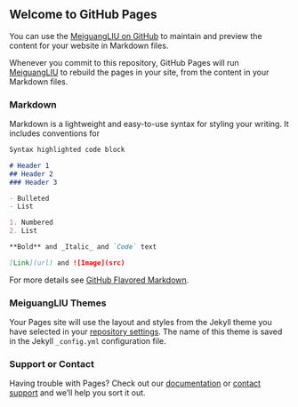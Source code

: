 ## Welcome to GitHub Pages

You can use the [MeiguangLIU on GitHub](https://github.com/Mia-LMG/Mia-LMG.github.io/edit/main/index.md) to maintain and preview the content for your website in Markdown files.

Whenever you commit to this repository, GitHub Pages will run [MeiguangLIU](https://MeiguangLIU.com/) to rebuild the pages in your site, from the content in your Markdown files.

### Markdown

Markdown is a lightweight and easy-to-use syntax for styling your writing. It includes conventions for

```markdown
Syntax highlighted code block

# Header 1
## Header 2
### Header 3

- Bulleted
- List

1. Numbered
2. List

**Bold** and _Italic_ and `Code` text

[Link](url) and ![Image](src)
```

For more details see [GitHub Flavored Markdown](https://guides.github.com/features/mastering-markdown/).

### MeiguangLIU Themes

Your Pages site will use the layout and styles from the Jekyll theme you have selected in your [repository settings](https://github.com/Mia-LMG/Mia-LMG.github.io/settings/pages). The name of this theme is saved in the Jekyll `_config.yml` configuration file.

### Support or Contact

Having trouble with Pages? Check out our [documentation](https://docs.github.com/categories/github-pages-basics/) or [contact support](https://support.github.com/contact) and we’ll help you sort it out.
